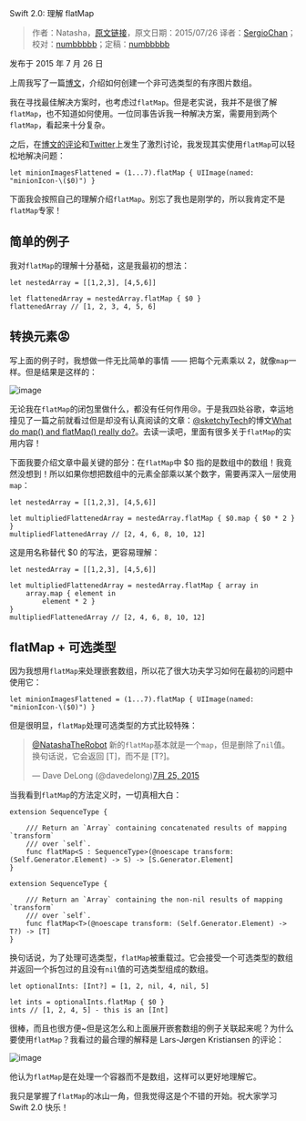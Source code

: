 Swift 2.0: 理解 flatMap

> 作者：Natasha，[原文链接](http://natashatherobot.com/swift-2-flatmap/)，原文日期：2015/07/26
> 译者：[SergioChan](https://github.com/SergioChan)；校对：[numbbbbb](https://github.com/numbbbbb)；定稿：[numbbbbb](https://github.com/numbbbbb)
  







发布于 2015 年 7 月 26 日

上周我写了一篇[博文](http://natashatherobot.com/swift-when-the-functional-approach-is-not-right/)，介绍如何创建一个非可选类型的有序图片数组。

我在寻找最佳解决方案时，也考虑过`flatMap`。但是老实说，我并不是很了解`flatMap`，也不知道如何使用。一位同事告诉我一种解决方案，需要用到两个`flatMap`，看起来十分复杂。



之后，在[博文的评论](http://natashatherobot.com/swift-when-the-functional-approach-is-not-right/)和[Twitter](https://twitter.com/NatashaTheRobot/status/624609007043391488)上发生了激烈讨论，我发现其实使用`flatMap`可以轻松地解决问题：

    
    let minionImagesFlattened = (1...7).flatMap { UIImage(named: "minionIcon-\($0)") }

下面我会按照自己的理解介绍`flatMap`。别忘了我也是刚学的，所以我肯定不是`flatMap`专家！

## 简单的例子

我对`flatMap`的理解十分基础，这是我最初的想法：

    
    let nestedArray = [[1,2,3], [4,5,6]]
    
    let flattenedArray = nestedArray.flatMap { $0 }
    flattenedArray // [1, 2, 3, 4, 5, 6]

## 转换元素😡

写上面的例子时，我想做一件无比简单的事情 —— 把每个元素乘以 2，就像`map`一样。但是结果是这样的：

![image](http://swift.gg/img/articles/swift-2-flatmap/Screen-Shot-2015-07-26-at-5.50.07-AM.png)

无论我在`flatMap`的闭包里做什么，都没有任何作用😢。于是我四处谷歌，幸运地撞见了一篇之前就看过但是却没有认真阅读的文章：[@sketchyTech](https://twitter.com/sketchyTech)的博文[What do map() and flatMap() really do?](http://sketchytech.blogspot.com/2015/06/swift-what-do-map-and-flatmap-really-do.html)。去读一读吧，里面有很多关于`flatMap`的实用内容！

下面我要介绍文章中最关键的部分：在`flatMap`中 $0 指的是数组中的数组！我竟然没想到！所以如果你想把数组中的元素全部乘以某个数字，需要再深入一层使用`map`：

    
    let nestedArray = [[1,2,3], [4,5,6]]
    
    let multipliedFlattenedArray = nestedArray.flatMap { $0.map { $0 * 2 } }
    multipliedFlattenedArray // [2, 4, 6, 8, 10, 12]

这是用名称替代 $0 的写法，更容易理解：

    
    let nestedArray = [[1,2,3], [4,5,6]]
    
    let multipliedFlattenedArray = nestedArray.flatMap { array in
        array.map { element in
            element * 2 }
    }
    multipliedFlattenedArray // [2, 4, 6, 8, 10, 12]

## flatMap + 可选类型

因为我想用`flatMap`来处理嵌套数组，所以花了很大功夫学习如何在最初的问题中使用它：

    
    let minionImagesFlattened = (1...7).flatMap { UIImage(named: "minionIcon-\($0)") }

但是很明显，`flatMap`处理可选类型的方式比较特殊：

> [@NatashaTheRobot](https://twitter.com/NatashaTheRobot) 新的`flatMap`基本就是一个`map`，但是删除了`nil`值。换句话说，它会返回 [T]，而不是 [T?]。
> 
> — Dave DeLong (@davedelong)[7月 25, 2015](https://twitter.com/davedelong/status/624995473489682432)

当我看到`flatMap`的方法定义时，一切真相大白：

    
    extension SequenceType {
    
        /// Return an `Array` containing concatenated results of mapping `transform`
        /// over `self`.
        func flatMap<S : SequenceType>(@noescape transform: (Self.Generator.Element) -> S) -> [S.Generator.Element]
    }
    
    extension SequenceType {
    
        /// Return an `Array` containing the non-nil results of mapping `transform`
        /// over `self`.
        func flatMap<T>(@noescape transform: (Self.Generator.Element) -> T?) -> [T]
    }

换句话说，为了处理可选类型，`flatMap`被重载过。它会接受一个可选类型的数组并返回一个拆包过的且没有`nil`值的可选类型组成的数组。

    
    let optionalInts: [Int?] = [1, 2, nil, 4, nil, 5]
    
    let ints = optionalInts.flatMap { $0 }
    ints // [1, 2, 4, 5] - this is an [Int]

很棒，而且也很方便~但是这怎么和上面展开嵌套数组的例子关联起来呢？为什么要使用`flatMap`？我看过的最合理的解释是 Lars-Jørgen Kristiansen 的评论：

![image](http://swift.gg/img/articles/swift-2-flatmap/Screen-Shot-2015-07-26-at-6.45.20-AM.png)

他认为`flatMap`是在处理一个容器而不是数组，这样可以更好地理解它。

我只是掌握了`flatMap`的冰山一角，但我觉得这是个不错的开始。祝大家学习 Swift 2.0 快乐！
